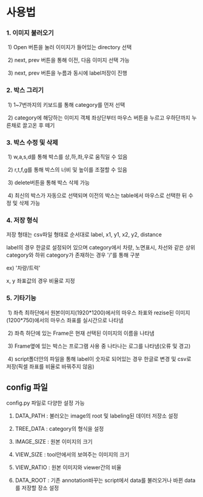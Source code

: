 # 사용법

### 1. 이미지 불러오기

​	1) Open 버튼을 눌러 이미지가 들어있는 directory 선택

​	2) next, prev 버튼을 통해 이전, 다음 이미지 선택 가능

​	3) next, prev 버튼을 누름과 동시에 label저장이 진행

### 2. 박스 그리기

​	1) 1~7번까지의 키보드를 통해 category를 먼저 선택

​	2) category에 해당하는 이미지 객체 좌상단부터 마우스 버튼을 누르고 우하단까지 누른채로 끌고온 후 떼기

### 3. 박스 수정 및 삭제

​	1) w,a,s,d를 통해 박스를 상,하,좌,우로 움직일 수 있음

​	2) r,t,f,g를 통해 박스의 너비 및 높이를 조절할 수 있음

​	3) delete버튼을 통해 박스 삭제 가능

​	4) 최신의 박스가 자동으로 선택되며 이전의 박스는 table에서 마우스로 선택한 뒤 수정 및 삭제 가능

### 4. 저장 형식

저장 형태는 csv파일 형태로 순서대로 label, x1, y1, x2, y2, distance

label의 경우 한글로 설정되어 있으며 category에서 차량, 노면표시, 차선와 같은 상위 category와 하위 category가 존재하는 경우 '/'를 통해 구분

ex) '차량/트럭'

x, y 좌표값의 경우 비율로 지정	

### 5. 기타기능

​	1) 좌측 최하단에서 원본이미지(1920\*1200)에서의 마우스 좌표와 rezise된 이미지(1200\*750)에서의 마우스 좌표를 실시간으로 나타냄 

​	2) 좌측 하단에 있는 Frame은 현재 선택된 이미지의 이름을 나타냄

​	3) Frame옆에 있는 박스는 프로그램 사용 중 나타나는 로그를 나타냄(오류 및 경고)

​	4) script폴더안의 파일을 통해 label이 숫자로 되어있는 경우 한글로 변경 및 csv로 저장(픽셀 좌표를 비율로 바꿔주지 않음)



## config 파일

config.py 파일로 다양한 설정 가능

1) DATA_PATH : 불러오는 image의 root 및 labeling된 데이터 저장소 설정

2) TREE_DATA : category의 형식을 설정

3) IMAGE_SIZE : 원본 이미지의 크기

4) VIEW_SIZE : tool안에서의 보여주는 이미지의 크기

5) VIEW_RATIO : 원본 이미지와 viewer간의 비율

6) DATA_ROOT : 기존 annotation바꾸는 script에서 data를 불러오거나 바뀐 data를 저장할 장소 설정


